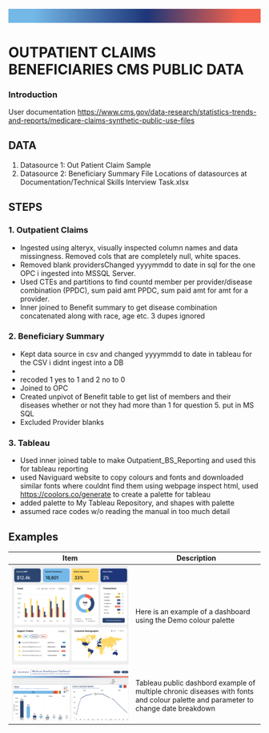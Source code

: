 
![RibbonLarge](Documentation/RibbonLarge.png)

# OUTPATIENT CLAIMS BENEFICIARIES CMS PUBLIC DATA

### **Introduction**
User documentation
https://www.cms.gov/data-research/statistics-trends-and-reports/medicare-claims-synthetic-public-use-files



## **DATA**
1. Datasource 1: Out Patient Claim Sample
2. Datasource 2: Beneficiary Summary File
Locations of datasources at Documentation/Technical Skills Interview Task.xlsx


## **STEPS**

### **1. Outpatient Claims**
 * Ingested using alteryx, visually inspected column names and data missingness. Removed cols that are completely null, white spaces. 
 * Removed blank providersChanged yyyymmdd to date in sql for the one OPC i ingested into MSSQL Server. 
 * Used CTEs and partitions to find countd member per provider/disease combination (PPDC), sum paid amt PPDC, sum paid amt for amt for a provider.
 * Inner joined to Benefit summary to get disease combination concatenated along with race, age etc. 3 dupes ignored

### **2. Beneficiary Summary**
* Kept data source in csv and changed yyyymmdd to date in tableau for the CSV i didnt ingest into a DB
* 
* recoded 1 yes to 1 and 2 no to 0
* Joined to OPC
* Created unpivot of Benefit table to get list of members and their diseases whether or not they had more than 1 for question 5. put in MS SQL
* Excluded Provider blanks

### **3. Tableau**

* Used inner joined table to make Outpatient_BS_Reporting and used this for tableau reporting
* used Naviguard website to copy colours and fonts and downloaded similar fonts where couldnt find them using webpage inspect html, used https://coolors.co/generate to create a palette for tableau
* added palette to My Tableau Repository, and shapes with palette
* assumed race codes w/o reading the manual in too much detail



## Examples
Item | Description | 
------------ | ------------- | 
![sampledash](Documentation/sampledash.png) |Here is an example of a dashboard using the Demo colour palette |
|![tableaudash](Documentation/tableaudash.png)|Tableau public dashbord example of multiple chronic diseases with fonts and colour palette and parameter to change date breakdown|